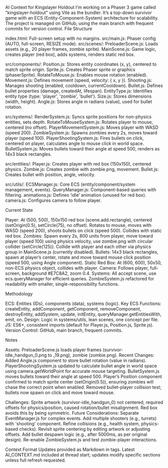 AI Context for Kingslayer Holdout
I’m working on a Phaser 3 game called "kingslayer-holdout" using Vite as the bundler. It’s a top-down survivor game with an ECS (Entity-Component-System) architecture for scalability. The project is managed on GitHub, using the main branch with frequent commits for version control.
File Structure

index.html: Full-screen setup with no margins.
src/main.js: Phaser config (AUTO, full-screen, RESIZE mode).
src/scenes/:
PreloaderScene.js: Loads assets (e.g., 20 player frames, zombie sprite).
MainScene.js: Game logic, creates player (red box), adds systems, renders static red box.


src/components/:
Position.js: Stores entity coordinates (x, y), centered to match sprite origin.
Sprite.js: Creates Phaser sprite or graphics (phaserSprite).
RotateToMouse.js: Enables mouse rotation (enabled).
Movement.js: Defines movement (speed, velocity: { x, y }).
Shooting.js: Manages shooting (enabled, cooldown, currentCooldown).
Bullet.js: Defines bullet properties (damage, createdAt, lifespan).
EntityType.js: Identifies entity type (type: 'player', 'zombie', 'bullet').
Size.js: Stores dimensions (width, height).
Angle.js: Stores angle in radians (value), used for bullet rotation.


src/systems/:
RenderSystem.js: Syncs sprite positions for non-physics entities, sets depth.
RotateToMouseSystem.js: Rotates player to mouse, centered (no offset).
PlayerMovementSystem.js: Moves player with WASD (speed 200).
ZombieSystem.js: Spawns zombies every 2s, moves toward player (speed 100).
PlayerShootingSystem.js: Fires bullets on click, centered on player, calculates angle to mouse click in world space.
BulletSystem.js: Moves bullets toward their angle at speed 500, renders as 14x3 black rectangles.


src/entities/:
Player.js: Creates player with red box (150x150), centered physics.
Zombie.js: Creates zombie with zombie.png, movement.
Bullet.js: Creates bullet with position, angle, velocity.


src/utils/:
ECSManager.js: Core ECS (entity/component/system management, events).
QueryManager.js: Component-based queries with filtering.
animations.js: Defines ‘idle’ animation (unused for red box).
camera.js: Configures camera to follow player.



Current State

Player: At (500, 500), 150x150 red box (scene.add.rectangle), centered (setOrigin(0.5), setCircle(75), no offset). Rotates to mouse, moves with WASD (speed 200), shoots bullets on click (speed 500). Collides with static red box.
Zombies: Spawn every 2s, 800 units from player, move toward player (speed 100) using physics velocity, use zombie.png with circular collider (setCircle(125)). Collide with player and each other via physics group in MainScene.js (currently disabled).
Bullets: 14x3 black rectangles, spawn at player’s center, rotate and move toward mouse click position (speed 500, using Angle component).
Static Red Box: At (600, 600), 50x50, non-ECS physics object, collides with player.
Camera: Follows player, full-screen, background #E7C8A2, zoom 0.4.
Systems: All accept scene, use ecs.queryManager for efficient queries. ZombieSystem.js refactored for readability with smaller, single-responsibility functions.

Methodology

ECS: Entities (IDs), components (data), systems (logic).
Key ECS Functions: createEntity, addComponent, getComponent, removeComponent, destroyEntity, addSystem, update, initEntity, queryManager.getEntitiesWith, emit, on.
Design: Logic in systems/utils, lean scenes, one concept per file.
JS: ES6+, consistent imports (default for Player.js, Position.js, Sprite.js).
Version Control: GitHub, main branch, frequent commits.

Notes

Assets: PreloaderScene.js loads player frames (survivor-idle_handgun_0.png to _19.png), zombie (zombie.png).
Recent Changes:
Added Angle.js component to store bullet rotation (value in radians).
PlayerShootingSystem.js updated to calculate bullet angle in world space using camera.getWorldPoint for accurate mouse targeting.
BulletSystem.js moves bullets toward their angle at speed 500.
Player’s Position component confirmed to match sprite center (setOrigin(0.5)), ensuring zombies will chase the correct point when enabled.
Removed bullet-player collision test; bullets now spawn on click and move toward mouse.


Challenges: Sprite artwork (survivor-idle_handgun_0) not centered, required offsets for physics/position, caused rotation/bullet misalignment. Red box avoids this by being symmetric.
Future Considerations:
Separate EventManager.js for complex events.
Add multiple shooters (e.g., turrets) with 'shooting' component.
Refine collisions (e.g., health system, physics-based checks).
Revisit sprite centering by editing artwork or adjusting offsets.
Add bullet despawn logic (e.g., after 5000ms, as per original design).
Re-enable ZombieSystem.js and test zombie-player interactions.



Context Format
Updates provided as Markdown in  tags. Latest AI_CONTEXT.md included at thread start; updates modify specific sections unless full refresh requested.

